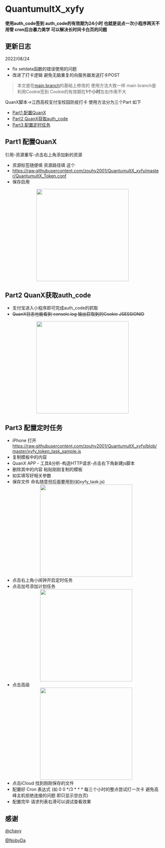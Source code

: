  # QuantumultX_xyfy
**使用auth_code签到 auth_code的有效期为24小时 也就是说点一次小程序两天不用管 cron后台暴力美学 可以解决长时间卡白页的问题**

 ## 更新日志
 2022/08/24 
 - fix setdata函数的错误使用的问题
 - 改进了打卡逻辑 避免无脑重复的向服务器发送打卡POST
 


> 本文是在[main branch](https://github.com/zouhy2001/QuantumultX_xyfy/tree/main)的基础上修改的 使用方法大致一样 main branch是利用Cookie签到 Cookie的有效期在**1个小时**左右作用不大

QuanX脚本->江西高校支付宝校园防疫打卡 使用方法分为三个Part 如下
  - [Part1 配置QuanX](#part1-配置quanx)
  - [Part2 QuanX获取auth_code](#part2-quanx获取auth_code)
  - [Part3 配置定时任务](#part3-配置定时任务)
## Part1 配置QuanX
引用-资源重写-点击右上角添加新的资源
  - 资源标签随便填 资源路径填 这个 
  - https://raw.githubusercontent.com/zouhy2001/QuantumultX_xyfy/master/QuantumultX_Token.conf
  - 保存启用
<div align=center>
<img src="https://user-images.githubusercontent.com/57806936/185795414-0371e010-c05d-422a-9bb8-a0945680b74b.PNG" width="300px">
</div>

## Part2 QuanX获取auth_code
  - 支付宝进入小程序即可完成auth_code的抓取
  - ~~QuanX日志也能看到 console.log 输出获取到的Cookie JSESSIONID~~
<div align=center>
<img src="https://user-images.githubusercontent.com/57806936/185795953-474ef2c5-3053-450a-828e-f0ee1ac005ba.jpg" width="300px">
</div>

## Part3 配置定时任务
  - iPhone 打开 https://raw.githubusercontent.com/zouhy2001/QuantumultX_xyfy/blob/master/xyfy_token_task_sample.js
  - 复制模板中的内容
  - QuanX APP - 工具&分析-构造HTTP请求-点击右下角新建js脚本
  - 删除其中的内容 粘贴刚刚复制的模板
  - 如实填写好相关参数
  - 保存文件 命名随意但后面要用到(如xyfy_task.js)
    <div align=center>
    <img src="https://user-images.githubusercontent.com/57806936/185796400-c2b0541e-67ff-498b-a2bb-cc268a9bcf5c.png" width="300px">
    </div>
  - 点击右上角小闹钟开启定时任务
  - 点击加号添加计划任务
    <div align=center>
    <img src="https://user-images.githubusercontent.com/57806936/185796529-8dbd0e13-07a0-43a5-9a24-52573d1b8b78.png" width="300px">
    </div>
  - 点击高级
    <div align=center>
    <img src="https://user-images.githubusercontent.com/57806936/185796592-ffe6e044-7be1-4abe-ae17-6730e31c493b.png" width="300px">
    </div>
  - 点击iCloud 找到刚刚保存的文件
  - 配置好 Cron 表达式 (如 0 0 */3 * * * 每三个小时的整点尝试打一次卡 避免高峰主机拒绝连接的问题 即只显示空白页)
  - 配置完毕 请求列表右滑可以调试查看效果
## 感谢
[@chavy](https://github.com/chavyleung)

[@NobyDa](https://github.com/NobyDa)
